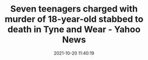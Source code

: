 ---
"title": "Seven teenagers charged with murder of 18-year-old stabbed to death in Tyne and Wear - Yahoo News"
"date": "2021-10-20 11:40:19"
"feed_name": "GOOGLENEWSCONSTRUCTION"
"feed_website": "https://news.google.com/search?q=construction%2Bincident&hl=en-US&gl=US&ceid=US:en"
"feed_rss": "https://news.google.com/rss/search?q=construction%2Bincident&hl=en-US&gl=US&ceid=US:en"
"link": "https://news.yahoo.com/jack-woodley-murder-seven-teenagers-charged-tyne-wear-114019024.html"
"source": "{'href': 'https://news.yahoo.com', 'title': 'Yahoo News'}"
"file": "_posts/2021-1-1-d3ea5b3dab6d267c68106a3fa72462645bd51e09.md"
"accident": "0"
"drilling": "0"
"represented_by": "0"
"dead": "0"
"injured": "0"
"arrested": "0"
"place": "unknown place"
"where": "unknown site"
"causes": "unknown"
"place_uri": "unknown place"
---